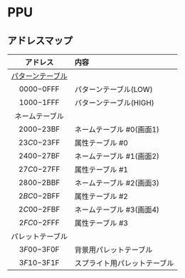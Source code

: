 # PPU
## アドレスマップ
|アドレス|内容|
|:-:|:-|
|[パターンテーブル]()||
|$0000-$0FFF|パターンテーブル(LOW)|
|$1000-$1FFF|パターンテーブル(HIGH)|
|ネームテーブル||
|$2000-$23BF|ネームテーブル #0(画面1)|
|$23C0-$23FF|属性テーブル #0|
|$2400-$27BF|ネームテーブル #1(画面2)|
|$27C0-$27FF|属性テーブル #1|
|$2800-$2BBF|ネームテーブル #2(画面3)|
|$2BC0-$2BFF|属性テーブル #2|
|$2C00-$2FBF|ネームテーブル #3(画面4)|
|$2FC0-$2FFF|属性テーブル #3|
|パレットテーブル||
|$3F00-$3F0F|背景用パレットテーブル|
|$3F10-$3F1F|スプライト用パレットテーブル|
